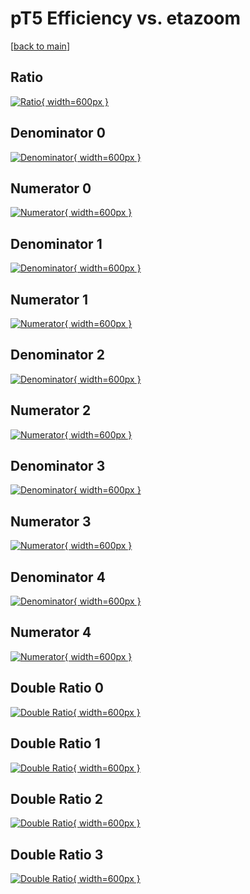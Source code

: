 # pT5 Efficiency vs. etazoom

[[back to main](./)]



## Ratio

[![Ratio](../mtv/var/pT5_vtr_0_-1_eff_etazoom.png){ width=600px }](../mtv/var/pT5_vtr_0_-1_eff_etazoom.pdf)

## Denominator 0

[![Denominator](../mtv/den/pT5_vtr_0_-1_eff_etazoom_den0.png){ width=600px }](../mtv/den/pT5_vtr_0_-1_eff_etazoom_den0.pdf)

## Numerator 0

[![Numerator](../mtv/num/pT5_vtr_0_-1_eff_etazoom_num0.png){ width=600px }](../mtv/num/pT5_vtr_0_-1_eff_etazoom_num0.pdf)

## Denominator 1

[![Denominator](../mtv/den/pT5_vtr_0_-1_eff_etazoom_den1.png){ width=600px }](../mtv/den/pT5_vtr_0_-1_eff_etazoom_den1.pdf)

## Numerator 1

[![Numerator](../mtv/num/pT5_vtr_0_-1_eff_etazoom_num1.png){ width=600px }](../mtv/num/pT5_vtr_0_-1_eff_etazoom_num1.pdf)

## Denominator 2

[![Denominator](../mtv/den/pT5_vtr_0_-1_eff_etazoom_den2.png){ width=600px }](../mtv/den/pT5_vtr_0_-1_eff_etazoom_den2.pdf)

## Numerator 2

[![Numerator](../mtv/num/pT5_vtr_0_-1_eff_etazoom_num2.png){ width=600px }](../mtv/num/pT5_vtr_0_-1_eff_etazoom_num2.pdf)

## Denominator 3

[![Denominator](../mtv/den/pT5_vtr_0_-1_eff_etazoom_den3.png){ width=600px }](../mtv/den/pT5_vtr_0_-1_eff_etazoom_den3.pdf)

## Numerator 3

[![Numerator](../mtv/num/pT5_vtr_0_-1_eff_etazoom_num3.png){ width=600px }](../mtv/num/pT5_vtr_0_-1_eff_etazoom_num3.pdf)

## Denominator 4

[![Denominator](../mtv/den/pT5_vtr_0_-1_eff_etazoom_den4.png){ width=600px }](../mtv/den/pT5_vtr_0_-1_eff_etazoom_den4.pdf)

## Numerator 4

[![Numerator](../mtv/num/pT5_vtr_0_-1_eff_etazoom_num4.png){ width=600px }](../mtv/num/pT5_vtr_0_-1_eff_etazoom_num4.pdf)

## Double Ratio 0

[![Double Ratio](../mtv/ratio/pT5_vtr_0_-1_eff_etazoom_ratio0.png){ width=600px }](../mtv/ratio/pT5_vtr_0_-1_eff_etazoom_ratio0.pdf)

## Double Ratio 1

[![Double Ratio](../mtv/ratio/pT5_vtr_0_-1_eff_etazoom_ratio1.png){ width=600px }](../mtv/ratio/pT5_vtr_0_-1_eff_etazoom_ratio1.pdf)

## Double Ratio 2

[![Double Ratio](../mtv/ratio/pT5_vtr_0_-1_eff_etazoom_ratio2.png){ width=600px }](../mtv/ratio/pT5_vtr_0_-1_eff_etazoom_ratio2.pdf)

## Double Ratio 3

[![Double Ratio](../mtv/ratio/pT5_vtr_0_-1_eff_etazoom_ratio3.png){ width=600px }](../mtv/ratio/pT5_vtr_0_-1_eff_etazoom_ratio3.pdf)

